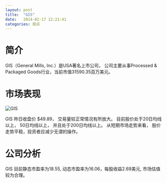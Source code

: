 ```yaml
---
layout: post
title:  "GIS"
date:   2014-02-17 12:21:41
categories: 观点
---
```


# 简介
GIS（General Mills, Inc.）是USA著名上市公司，
公司主要从事Processed & Packaged Goods行业，当前市值31590.35百万美元。

# 市场表现

![GIS](http://finviz.com/chart.ashx?t=GIS&ty=c&ta=1&p=d&s=l)

GIS 昨日收盘价 $49.89，
交易量较正常情况有所放大。
目前股价处于20日均线以上，
50日均线以上，
并且处于200日均线以上。
从短期市场走势来看，
股价走势平稳，投资者应减少无谓的操作。

# 公司分析
GIS 目前静态市盈率为18.55, 动态市盈率为16.06，每股收益2.69美元,
市场估值较为合理。
